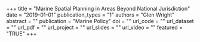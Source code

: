 +++
title = "Marine Spatial Planning in Areas Beyond National Jurisdiction"
date = "2019-01-01"
publication_types = "1"
authors = "Glen Wright"
abstract = ""
publication = "Marine Policy"
doi = ""
url_code = ""
url_dataset = ""
url_pdf = ""
url_project = ""
url_slides = ""
url_video = ""
featured = "TRUE"
+++
